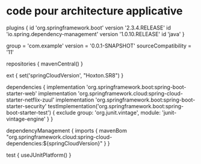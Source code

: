 # code pour architecture applicative
plugins {
	id 'org.springframework.boot' version '2.3.4.RELEASE'
	id 'io.spring.dependency-management' version '1.0.10.RELEASE'
	id 'java'
}

group = 'com.example'
version = '0.0.1-SNAPSHOT'
sourceCompatibility = '11'

repositories {
	mavenCentral()
}

ext {
	set('springCloudVersion', "Hoxton.SR8")
}

dependencies {
	implementation 'org.springframework.boot:spring-boot-starter-web'
	implementation 'org.springframework.cloud:spring-cloud-starter-netflix-zuul'
	implementation 'org.springframework.boot:spring-boot-starter-security'
	testImplementation('org.springframework.boot:spring-boot-starter-test') {
		exclude group: 'org.junit.vintage', module: 'junit-vintage-engine'
	}
}

dependencyManagement {
	imports {
		mavenBom "org.springframework.cloud:spring-cloud-dependencies:${springCloudVersion}"
	}
}

test {
	useJUnitPlatform()
}
